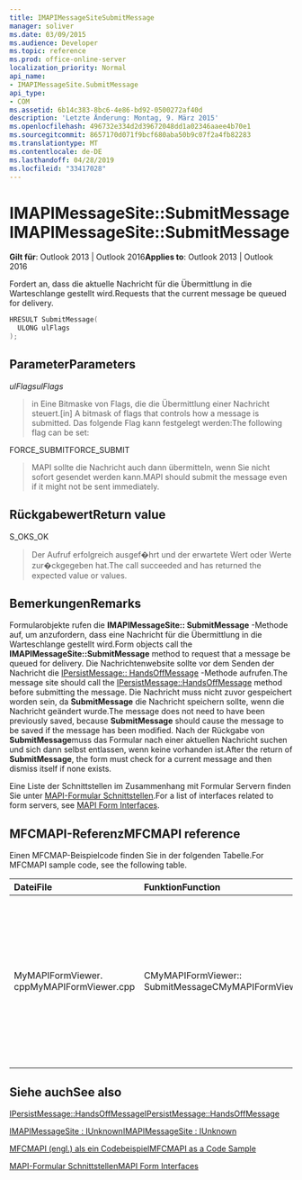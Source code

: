 ```yaml
---
title: IMAPIMessageSiteSubmitMessage
manager: soliver
ms.date: 03/09/2015
ms.audience: Developer
ms.topic: reference
ms.prod: office-online-server
localization_priority: Normal
api_name:
- IMAPIMessageSite.SubmitMessage
api_type:
- COM
ms.assetid: 6b14c383-8bc6-4e86-bd92-0500272af40d
description: 'Letzte Änderung: Montag, 9. März 2015'
ms.openlocfilehash: 496732e334d2d39672048dd1a02346aaee4b70e1
ms.sourcegitcommit: 8657170d071f9bcf680aba50b9c07f2a4fb82283
ms.translationtype: MT
ms.contentlocale: de-DE
ms.lasthandoff: 04/28/2019
ms.locfileid: "33417028"
---
```

# <a name="imapimessagesitesubmitmessage"></a><span data-ttu-id="6badf-103">IMAPIMessageSite::SubmitMessage</span><span class="sxs-lookup"><span data-stu-id="6badf-103">IMAPIMessageSite::SubmitMessage</span></span>

  
  
<span data-ttu-id="6badf-104">**Gilt für**: Outlook 2013 | Outlook 2016</span><span class="sxs-lookup"><span data-stu-id="6badf-104">**Applies to**: Outlook 2013 | Outlook 2016</span></span> 
  
<span data-ttu-id="6badf-105">Fordert an, dass die aktuelle Nachricht für die Übermittlung in die Warteschlange gestellt wird.</span><span class="sxs-lookup"><span data-stu-id="6badf-105">Requests that the current message be queued for delivery.</span></span>
  
```cpp
HRESULT SubmitMessage(
  ULONG ulFlags
);
```

## <a name="parameters"></a><span data-ttu-id="6badf-106">Parameter</span><span class="sxs-lookup"><span data-stu-id="6badf-106">Parameters</span></span>

 <span data-ttu-id="6badf-107">_ulFlags_</span><span class="sxs-lookup"><span data-stu-id="6badf-107">_ulFlags_</span></span>
  
> <span data-ttu-id="6badf-108">in Eine Bitmaske von Flags, die die Übermittlung einer Nachricht steuert.</span><span class="sxs-lookup"><span data-stu-id="6badf-108">[in] A bitmask of flags that controls how a message is submitted.</span></span> <span data-ttu-id="6badf-109">Das folgende Flag kann festgelegt werden:</span><span class="sxs-lookup"><span data-stu-id="6badf-109">The following flag can be set:</span></span>
    
<span data-ttu-id="6badf-110">FORCE_SUBMIT</span><span class="sxs-lookup"><span data-stu-id="6badf-110">FORCE_SUBMIT</span></span> 
  
> <span data-ttu-id="6badf-111">MAPI sollte die Nachricht auch dann übermitteln, wenn Sie nicht sofort gesendet werden kann.</span><span class="sxs-lookup"><span data-stu-id="6badf-111">MAPI should submit the message even if it might not be sent immediately.</span></span>
    
## <a name="return-value"></a><span data-ttu-id="6badf-112">Rückgabewert</span><span class="sxs-lookup"><span data-stu-id="6badf-112">Return value</span></span>

<span data-ttu-id="6badf-113">S_OK</span><span class="sxs-lookup"><span data-stu-id="6badf-113">S_OK</span></span> 
  
> <span data-ttu-id="6badf-114">Der Aufruf erfolgreich ausgef�hrt und der erwartete Wert oder Werte zur�ckgegeben hat.</span><span class="sxs-lookup"><span data-stu-id="6badf-114">The call succeeded and has returned the expected value or values.</span></span>
    
## <a name="remarks"></a><span data-ttu-id="6badf-115">Bemerkungen</span><span class="sxs-lookup"><span data-stu-id="6badf-115">Remarks</span></span>

<span data-ttu-id="6badf-116">Formularobjekte rufen die **IMAPIMessageSite:: SubmitMessage** -Methode auf, um anzufordern, dass eine Nachricht für die Übermittlung in die Warteschlange gestellt wird.</span><span class="sxs-lookup"><span data-stu-id="6badf-116">Form objects call the **IMAPIMessageSite::SubmitMessage** method to request that a message be queued for delivery.</span></span> <span data-ttu-id="6badf-117">Die Nachrichtenwebsite sollte vor dem Senden der Nachricht die [IPersistMessage:: HandsOffMessage](ipersistmessage-handsoffmessage.md) -Methode aufrufen.</span><span class="sxs-lookup"><span data-stu-id="6badf-117">The message site should call the [IPersistMessage::HandsOffMessage](ipersistmessage-handsoffmessage.md) method before submitting the message.</span></span> <span data-ttu-id="6badf-118">Die Nachricht muss nicht zuvor gespeichert worden sein, da **SubmitMessage** die Nachricht speichern sollte, wenn die Nachricht geändert wurde.</span><span class="sxs-lookup"><span data-stu-id="6badf-118">The message does not need to have been previously saved, because **SubmitMessage** should cause the message to be saved if the message has been modified.</span></span> <span data-ttu-id="6badf-119">Nach der Rückgabe von **SubmitMessage**muss das Formular nach einer aktuellen Nachricht suchen und sich dann selbst entlassen, wenn keine vorhanden ist.</span><span class="sxs-lookup"><span data-stu-id="6badf-119">After the return of **SubmitMessage**, the form must check for a current message and then dismiss itself if none exists.</span></span> 
  
<span data-ttu-id="6badf-120">Eine Liste der Schnittstellen im Zusammenhang mit Formular Servern finden Sie unter [MAPI-Formular Schnittstellen](mapi-form-interfaces.md).</span><span class="sxs-lookup"><span data-stu-id="6badf-120">For a list of interfaces related to form servers, see [MAPI Form Interfaces](mapi-form-interfaces.md).</span></span>
  
## <a name="mfcmapi-reference"></a><span data-ttu-id="6badf-121">MFCMAPI-Referenz</span><span class="sxs-lookup"><span data-stu-id="6badf-121">MFCMAPI reference</span></span>

<span data-ttu-id="6badf-122">Einen MFCMAP-Beispielcode finden Sie in der folgenden Tabelle.</span><span class="sxs-lookup"><span data-stu-id="6badf-122">For MFCMAPI sample code, see the following table.</span></span>
  
|<span data-ttu-id="6badf-123">**Datei**</span><span class="sxs-lookup"><span data-stu-id="6badf-123">**File**</span></span>|<span data-ttu-id="6badf-124">**Funktion**</span><span class="sxs-lookup"><span data-stu-id="6badf-124">**Function**</span></span>|<span data-ttu-id="6badf-125">**Comment**</span><span class="sxs-lookup"><span data-stu-id="6badf-125">**Comment**</span></span>|
|:-----|:-----|:-----|
|<span data-ttu-id="6badf-126">MyMAPIFormViewer. cpp</span><span class="sxs-lookup"><span data-stu-id="6badf-126">MyMAPIFormViewer.cpp</span></span>  <br/> |<span data-ttu-id="6badf-127">CMyMAPIFormViewer:: SubmitMessage</span><span class="sxs-lookup"><span data-stu-id="6badf-127">CMyMAPIFormViewer::SubmitMessage</span></span>  <br/> |<span data-ttu-id="6badf-128">MFCMAPI verwendet die **IMAPIMessageSite:: SubmitMessage** -Methode, um die Nachricht zu speichern.</span><span class="sxs-lookup"><span data-stu-id="6badf-128">MFCMAPI uses the **IMAPIMessageSite::SubmitMessage** method to save the message.</span></span> <span data-ttu-id="6badf-129">Zuerst wird die **IPersistMessage:: HandsOffMessage** -Methode aufgerufen, und anschließend wird **SubmitMessage**aufgerufen.</span><span class="sxs-lookup"><span data-stu-id="6badf-129">First, it calls the **IPersistMessage::HandsOffMessage** method, and then it calls **SubmitMessage**.</span></span>  <br/> |
   
## <a name="see-also"></a><span data-ttu-id="6badf-130">Siehe auch</span><span class="sxs-lookup"><span data-stu-id="6badf-130">See also</span></span>



[<span data-ttu-id="6badf-131">IPersistMessage::HandsOffMessage</span><span class="sxs-lookup"><span data-stu-id="6badf-131">IPersistMessage::HandsOffMessage</span></span>](ipersistmessage-handsoffmessage.md)
  
[<span data-ttu-id="6badf-132">IMAPIMessageSite : IUnknown</span><span class="sxs-lookup"><span data-stu-id="6badf-132">IMAPIMessageSite : IUnknown</span></span>](imapimessagesiteiunknown.md)


[<span data-ttu-id="6badf-133">MFCMAPI (engl.) als ein Codebeispiel</span><span class="sxs-lookup"><span data-stu-id="6badf-133">MFCMAPI as a Code Sample</span></span>](mfcmapi-as-a-code-sample.md)
  
[<span data-ttu-id="6badf-134">MAPI-Formular Schnittstellen</span><span class="sxs-lookup"><span data-stu-id="6badf-134">MAPI Form Interfaces</span></span>](mapi-form-interfaces.md)


